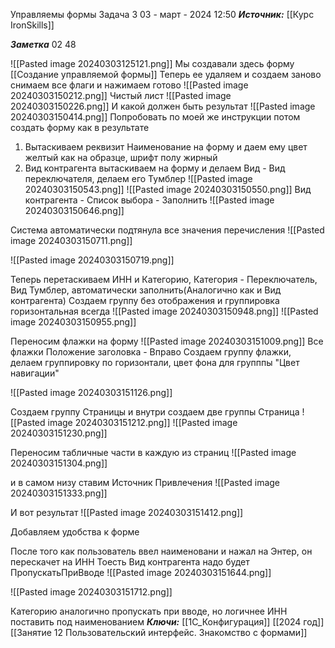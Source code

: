 
Управляемы формы Задача 3
 03 - март - 2024  12:50 
***Источник:***  [[Курс IronSkills]] 

***Заметка***  02 48

![[Pasted image 20240303125121.png]]
Мы создавали здесь форму
[[Создание управляемой формы]]
Теперь ее удаляем и создаем заново
снимаем все флаги и нажимаем готово
![[Pasted image 20240303150212.png]]
Чистый лист
![[Pasted image 20240303150226.png]]
И какой должен быть результат
![[Pasted image 20240303150414.png]]
Попробовать по моей же инструкции потом создать форму как в результате
1. Вытаскиваем реквизит Наименование на форму и даем ему цвет желтый как на образце, шрифт полу жирный
2. Вид контрагента вытаскиваем на форму и делаем Вид - Вид переключателя,  делаем его Тумблер
![[Pasted image 20240303150543.png]]
![[Pasted image 20240303150550.png]]
Вид контрагента - Список выбора - Заполнить
![[Pasted image 20240303150646.png]]

Система автоматически подтянула все значения перечисления
![[Pasted image 20240303150711.png]]

![[Pasted image 20240303150719.png]]

Теперь перетаскиваем ИНН и Категорию, Категория - Переключатель, Вид Тумблер, автоматически заполнить(Аналогично как и Вид контрагента)
Создаем группу без отображения и группировка горизонтальная всегда
![[Pasted image 20240303150948.png]]
![[Pasted image 20240303150955.png]]

Переносим флажки на форму
![[Pasted image 20240303151009.png]]
Все флажки Положение заголовка - Вправо
Создаем группу флажки, делаем группировку по горизонтали, цвет фона для групппы "Цвет навигации"

![[Pasted image 20240303151126.png]]

Создаем группу Страницы
и внутри создаем две группы Страница
![[Pasted image 20240303151212.png]]
![[Pasted image 20240303151230.png]]

Переносим табличные части в каждую из страниц
![[Pasted image 20240303151304.png]]

и в самом низу ставим Источник Привлечения
![[Pasted image 20240303151333.png]]

И вот результат
![[Pasted image 20240303151412.png]]

Добавляем удобства к форме

После того как пользователь ввел наименовани и нажал на Энтер, он перескачет на ИНН
Тоесть Вид контрагента надо будет ПропускатьПриВводе
![[Pasted image 20240303151644.png]]

![[Pasted image 20240303151712.png]]

Категорию аналогично пропускать при вводе, но логичнее ИНН поставить под наименованием
***Ключи:*** [[1С_Конфигурация]] [[2024 год]]  [[Занятие 12 Пользовательский интерфейс. Знакомство с формами]]
